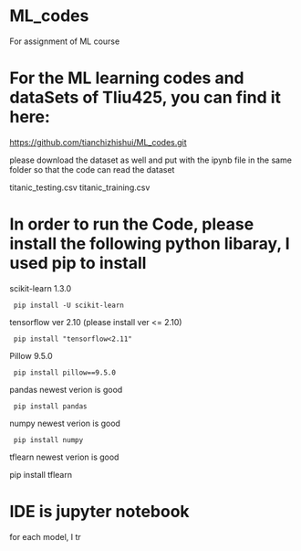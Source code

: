 # ML_codes
For assignment of ML course


# For the ML learning codes and dataSets of Tliu425, you can find it here:

https://github.com/tianchizhishui/ML_codes.git

please download the dataset as well and put with the ipynb file in the same folder so that the code can read the dataset

titanic_testing.csv
titanic_training.csv

# In order to run the Code, please install the following python libaray, I used pip to install

scikit-learn 1.3.0
```
 pip install -U scikit-learn
```
tensorflow ver 2.10 (please install ver <= 2.10)
```
 pip install "tensorflow<2.11"
```
Pillow 9.5.0
```
 pip install pillow==9.5.0
```
pandas newest verion is good
```
 pip install pandas
```
numpy newest verion is good
```
 pip install numpy
```
tflearn newest verion is good

 pip install tflearn

# IDE is jupyter notebook

for each model, I tr
